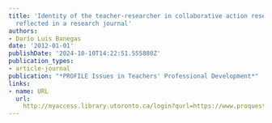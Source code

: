 ```yaml
---
title: 'Identity of the teacher-researcher in collaborative action research: Concerns
  reflected in a research journal'
authors:
- Darío Luis Banegas
date: '2012-01-01'
publishDate: '2024-10-10T14:22:51.555880Z'
publication_types:
- article-journal
publication: "*PROFILE Issues in Teachers' Professional Development*"
links:
- name: URL
  url: 
    http://myaccess.library.utoronto.ca/login?qurl=https://www.proquest.com/docview/1729376216?accountid=14771&bdid=38384&_bd=sOajIlkGu%2FuyOx4yFuYggqFkH44%3D
---
```

